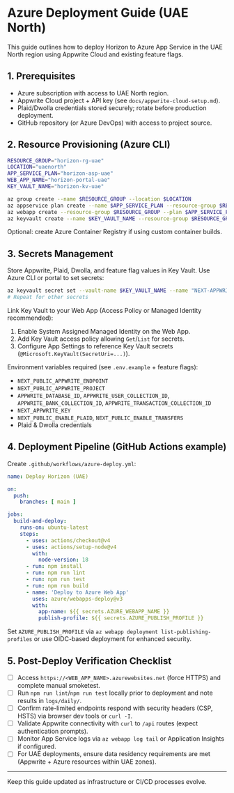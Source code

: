 # Azure Deployment Guide (UAE North)

This guide outlines how to deploy Horizon to Azure App Service in the UAE North region using Appwrite Cloud and existing feature flags.

## 1. Prerequisites
- Azure subscription with access to UAE North region.
- Appwrite Cloud project + API key (see `docs/appwrite-cloud-setup.md`).
- Plaid/Dwolla credentials stored securely; rotate before production deployment.
- GitHub repository (or Azure DevOps) with access to project source.

## 2. Resource Provisioning (Azure CLI)

```bash
RESOURCE_GROUP="horizon-rg-uae"
LOCATION="uaenorth"
APP_SERVICE_PLAN="horizon-asp-uae"
WEB_APP_NAME="horizon-portal-uae"
KEY_VAULT_NAME="horizon-kv-uae"

az group create --name $RESOURCE_GROUP --location $LOCATION
az appservice plan create --name $APP_SERVICE_PLAN --resource-group $RESOURCE_GROUP --location $LOCATION --sku P1v3 --is-linux
az webapp create --resource-group $RESOURCE_GROUP --plan $APP_SERVICE_PLAN --name $WEB_APP_NAME --runtime "NODE|18-lts"
az keyvault create --name $KEY_VAULT_NAME --resource-group $RESOURCE_GROUP --location $LOCATION
```

Optional: create Azure Container Registry if using custom container builds.

## 3. Secrets Management
Store Appwrite, Plaid, Dwolla, and feature flag values in Key Vault. Use Azure CLI or portal to set secrets:

```bash
az keyvault secret set --vault-name $KEY_VAULT_NAME --name "NEXT-APPWRITE-KEY" --value "<APPWRITE_KEY>"
# Repeat for other secrets
```

Link Key Vault to your Web App (Access Policy or Managed Identity recommended):
1. Enable System Assigned Managed Identity on the Web App.
2. Add Key Vault access policy allowing `Get`/`List` for secrets.
3. Configure App Settings to reference Key Vault secrets (`@Microsoft.KeyVault(SecretUri=...)`).

Environment variables required (see `.env.example` + feature flags):
- `NEXT_PUBLIC_APPWRITE_ENDPOINT`
- `NEXT_PUBLIC_APPWRITE_PROJECT`
- `APPWRITE_DATABASE_ID`, `APPWRITE_USER_COLLECTION_ID`, `APPWRITE_BANK_COLLECTION_ID`, `APPWRITE_TRANSACTION_COLLECTION_ID`
- `NEXT_APPWRITE_KEY`
- `NEXT_PUBLIC_ENABLE_PLAID`, `NEXT_PUBLIC_ENABLE_TRANSFERS`
- Plaid & Dwolla credentials

## 4. Deployment Pipeline (GitHub Actions example)

Create `.github/workflows/azure-deploy.yml`:

```yaml
name: Deploy Horizon (UAE)

on:
  push:
    branches: [ main ]

jobs:
  build-and-deploy:
    runs-on: ubuntu-latest
    steps:
      - uses: actions/checkout@v4
      - uses: actions/setup-node@v4
        with:
          node-version: 18
      - run: npm install
      - run: npm run lint
      - run: npm run test
      - run: npm run build
      - name: 'Deploy to Azure Web App'
        uses: azure/webapps-deploy@v3
        with:
          app-name: ${{ secrets.AZURE_WEBAPP_NAME }}
          publish-profile: ${{ secrets.AZURE_PUBLISH_PROFILE }}
```

Set `AZURE_PUBLISH_PROFILE` via `az webapp deployment list-publishing-profiles` or use OIDC-based deployment for enhanced security.

## 5. Post-Deploy Verification Checklist
- [ ] Access `https://<WEB_APP_NAME>.azurewebsites.net` (force HTTPS) and complete manual smoketest.
- [ ] Run `npm run lint`/`npm run test` locally prior to deployment and note results in `logs/daily/`.
- [ ] Confirm rate-limited endpoints respond with security headers (CSP, HSTS) via browser dev tools or `curl -I`.
- [ ] Validate Appwrite connectivity with `curl` to `/api` routes (expect authentication prompts).
- [ ] Monitor App Service logs via `az webapp log tail` or Application Insights if configured.
- [ ] For UAE deployments, ensure data residency requirements are met (Appwrite + Azure resources within UAE zones).

---
Keep this guide updated as infrastructure or CI/CD processes evolve.
